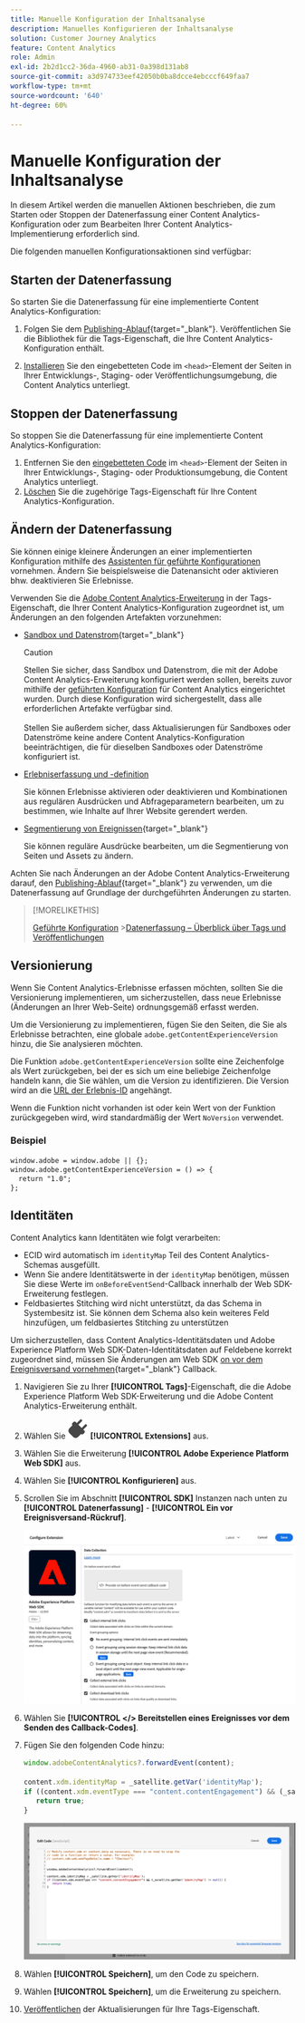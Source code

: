 ```yaml
---
title: Manuelle Konfiguration der Inhaltsanalyse
description: Manuelles Konfigurieren der Inhaltsanalyse
solution: Customer Journey Analytics
feature: Content Analytics
role: Admin
exl-id: 2b2d1cc2-36da-4960-ab31-0a398d131ab8
source-git-commit: a3d974733eef42050b0ba8dcce4ebcccf649faa7
workflow-type: tm+mt
source-wordcount: '640'
ht-degree: 60%

---
```


# Manuelle Konfiguration der Inhaltsanalyse

In diesem Artikel werden die manuellen Aktionen beschrieben, die zum Starten oder Stoppen der Datenerfassung einer Content Analytics-Konfiguration oder zum Bearbeiten Ihrer Content Analytics-Implementierung erforderlich sind.

Die folgenden manuellen Konfigurationsaktionen sind verfügbar:

## Starten der Datenerfassung

So starten Sie die Datenerfassung für eine implementierte Content Analytics-Konfiguration:

1. Folgen Sie dem [Publishing-Ablauf](https://experienceleague.adobe.com/de/docs/experience-platform/tags/publish/overview){target="_blank"}. Veröffentlichen Sie die Bibliothek für die Tags-Eigenschaft, die Ihre Content Analytics-Konfiguration enthält.

1. [Installieren](https://experienceleague.adobe.com/de/docs/experience-platform/tags/publish/environments/environments#installation) Sie den eingebetteten Code im `<head>`-Element der Seiten in Ihrer Entwicklungs-, Staging- oder Veröffentlichungsumgebung, die Content Analytics unterliegt.


## Stoppen der Datenerfassung

So stoppen Sie die Datenerfassung für eine implementierte Content Analytics-Konfiguration:

1. Entfernen Sie den [eingebetteten Code](https://experienceleague.adobe.com/de/docs/experience-platform/tags/publish/environments/environments) im `<head>`-Element der Seiten in Ihrer Entwicklungs-, Staging- oder Produktionsumgebung, die Content Analytics unterliegt.
1. [Löschen](https://experienceleague.adobe.com/de/docs/experience-platform/tags/publish/overview) Sie die zugehörige Tags-Eigenschaft für Ihre Content Analytics-Konfiguration.



## Ändern der Datenerfassung

Sie können einige kleinere Änderungen an einer implementierten Konfiguration mithilfe des [Assistenten für geführte Konfigurationen](guided.md) vornehmen. Ändern Sie beispielsweise die Datenansicht oder aktivieren bhw. deaktivieren Sie Erlebnisse.

Verwenden Sie die [Adobe Content Analytics-Erweiterung](https://experienceleague.adobe.com/de/docs/experience-platform/tags/extensions/client/content-analytics/overview) in der Tags-Eigenschaft, die Ihrer Content Analytics-Konfiguration zugeordnet ist, um Änderungen an den folgenden Artefakten vorzunehmen:

* [Sandbox und Datenstrom](https://experienceleague.adobe.com/de/docs/experience-platform/tags/extensions/client/content-analytics/overview#configure-datastreams){target="_blank"}

  >[!CAUTION]
  >
  >Stellen Sie sicher, dass Sandbox und Datenstrom, die mit der Adobe Content Analytics-Erweiterung konfiguriert werden sollen, bereits zuvor mithilfe der [geführten Konfiguration](guided.md) für Content Analytics eingerichtet wurden. Durch diese Konfiguration wird sichergestellt, dass alle erforderlichen Artefakte verfügbar sind.<br/><br/>Stellen Sie außerdem sicher, dass Aktualisierungen für Sandboxes oder Datenströme keine andere Content Analytics-Konfiguration beeinträchtigen, die für dieselben Sandboxes oder Datenströme konfiguriert ist.
  >

* [Erlebniserfassung und -definition](https://experienceleague.adobe.com/de/docs/experience-platform/tags/extensions/client/content-analytics/overview?lang=en#configure-experience-capture-and-definition)

  Sie können Erlebnisse aktivieren oder deaktivieren und Kombinationen aus regulären Ausdrücken und Abfrageparametern bearbeiten, um zu bestimmen, wie Inhalte auf Ihrer Website gerendert werden.

* [Segmentierung von Ereignissen](https://experienceleague.adobe.com/de/docs/experience-platform/tags/extensions/client/content-analytics/overview#configure-event-segmenting){target="_blank"}

  Sie können reguläre Ausdrücke bearbeiten, um die Segmentierung von Seiten und Assets zu ändern.


Achten Sie nach Änderungen an der Adobe Content Analytics-Erweiterung darauf, den [Publishing-Ablauf](https://experienceleague.adobe.com/de/docs/experience-platform/tags/publish/overview){target="_blank"} zu verwenden, um die Datenerfassung auf Grundlage der durchgeführten Änderungen zu starten.



>[!MORELIKETHIS]
>
>[Geführte Konfiguration](guided.md)
>&#x200B;>[Datenerfassung – Überblick über Tags und Veröffentlichungen](https://experienceleague.adobe.com/de/docs/experience-platform/tags/publish/overview)
>


## Versionierung

Wenn Sie Content Analytics-Erlebnisse erfassen möchten, sollten Sie die Versionierung implementieren, um sicherzustellen, dass neue Erlebnisse (Änderungen an Ihrer Web-Seite) ordnungsgemäß erfasst werden.

Um die Versionierung zu implementieren, fügen Sie den Seiten, die Sie als Erlebnisse betrachten, eine globale `adobe.getContentExperienceVersion` hinzu, die Sie analysieren möchten.

Die Funktion `adobe.getContentExperienceVersion` sollte eine Zeichenfolge als Wert zurückgeben, bei der es sich um eine beliebige Zeichenfolge handeln kann, die Sie wählen, um die Version zu identifizieren. Die Version wird an die [URL der Erlebnis-ID](/help/content-analytics/report/components.md#experience-metadata) angehängt.

Wenn die Funktion nicht vorhanden ist oder kein Wert von der Funktion zurückgegeben wird, wird standardmäßig der Wert `NoVersion` verwendet.

### Beispiel

```
window.adobe = window.adobe || {};
window.adobe.getContentExperienceVersion = () => {
  return "1.0";
};
```

## Identitäten

Content Analytics kann Identitäten wie folgt verarbeiten:

* ECID wird automatisch im `identityMap` Teil des Content Analytics-Schemas ausgefüllt.
* Wenn Sie andere Identitätswerte in der `identityMap` benötigen, müssen Sie diese Werte im `onBeforeEventSend`-Callback innerhalb der Web SDK-Erweiterung festlegen.
* Feldbasiertes Stitching wird nicht unterstützt, da das Schema in Systembesitz ist. Sie können dem Schema also kein weiteres Feld hinzufügen, um feldbasiertes Stitching zu unterstützen


Um sicherzustellen, dass Content Analytics-Identitätsdaten und Adobe Experience Platform Web SDK-Daten-Identitätsdaten auf Feldebene korrekt zugeordnet sind, müssen Sie Änderungen am Web SDK [on vor dem Ereignisversand vornehmen](https://experienceleague.adobe.com/de/docs/experience-platform/web-sdk/commands/configure/onbeforeeventsend){target="_blank"} Callback.

1. Navigieren Sie zu Ihrer **[!UICONTROL Tags]**-Eigenschaft, die die Adobe Experience Platform Web SDK-Erweiterung und die Adobe Content Analytics-Erweiterung enthält.
1. Wählen Sie ![Plug](/help/assets/icons/Plug.svg) **[!UICONTROL Extensions]** aus.
1. Wählen Sie die Erweiterung **[!UICONTROL Adobe Experience Platform Web SDK]** aus.
1. Wählen Sie **[!UICONTROL Konfigurieren]** aus.
1. Scrollen Sie im Abschnitt **[!UICONTROL SDK]** Instanzen nach unten zu **[!UICONTROL Datenerfassung]** - **[!UICONTROL Ein vor Ereignisversand-Rückruf]**.

   ![Ein vor Ereignisversand-Rückruf](/help/content-analytics/assets/onbeforeeventsendcallback.png)

1. Wählen Sie **[!UICONTROL &lt;/> Bereitstellen eines Ereignisses vor dem Senden des Callback-Codes]**.
1. Fügen Sie den folgenden Code hinzu:

   ```javascript
   window.adobeContentAnalytics?.forwardEvent(content);
   
   content.xdm.identityMap = _satellite.getVar('identityMap');
   if ((content.xdm.eventType === "content.contentEngagement") && (_satellite.getVar('identityMap') != null)) {
      return true;
   }
   ```

   ![Ein vor Ereignisversand-Rückruf](/help/content-analytics/assets/onbeforeeventsendcallbackcode.png)

1. Wählen **[!UICONTROL Speichern]**, um den Code zu speichern.
1. Wählen **[!UICONTROL Speichern]**, um die Erweiterung zu speichern.
1. [Veröffentlichen](https://experienceleague.adobe.com/de/docs/experience-platform/tags/publish/overview) der Aktualisierungen für Ihre Tags-Eigenschaft.






